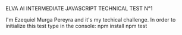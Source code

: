 ELVA AI INTERMEDIATE JAVASCRIPT
TECHNICAL TEST N°1


I'm Ezequiel Murga Pereyra and it's my techical challenge.
In order to initialize this test type in the console:
    npm install
    npm test
